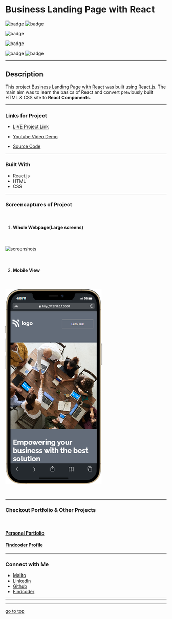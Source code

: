 # Business Landing Page with React

![badge](https://img.shields.io/badge/REACT%20-App-green)
![badge](https://img.shields.io/badge/Business%20-Landing%20Page-orange)

![badge](https://img.shields.io/badge/Fully%20Responsive-Webpage-yellow)

![badge](https://img.shields.io/badge/components-jsx-lightgreen)

![badge](https://img.shields.io/badge/responsive--desgin%20-with%20@media--queries-lightblue)
![badge](https://img.shields.io/badge/Shubham%20Singh%20-grey)

***
## Description

This project [Business Landing Page with React]() was built using React.js. The main aim was to learn the basics of React and convert previously built HTML & CSS site to **React Components**.

***

### Links for Project

* [LIVE Project Link]()

* [Youtube Video Demo](https://youtu.be/Nto_1rFGHGc)

* [Source Code](#business-landing-page-with-react)

***
### Built With 

* React.js
* HTML
* CSS

***

### Screencaptures of Project

<br>

  1. #### Whole Webpage(Large screens)

  <br>

  ![screenshots](./src/images/screenshot.png)

  <br>

  2. #### Mobile View

<br>

![screenshot](./src/images/mobileview.png)

<br>

***

### Checkout Portfolio & Other Projects
<br>

#### [Personal Portfolio](https://shubhambhoj.in/)


#### [Findcoder Profile](https://www.findcoder.io/u/shubham_singh)
***

### Connect with Me
* [Mailto](mailto:shubhambhoj3@gmail.com)
* [LinkedIn](https://www.linkedin.com/in/shubham-singh-b122b7171/)
* [Github](https://github.com/ShubhamSingh03)
* [Findcoder](https://www.findcoder.io/u/shubham_singh)
***
***
[go to top](#business-landing-page-with-react)